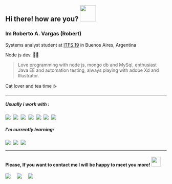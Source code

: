 <h2> Hi there! how are you? <img  src="https://media.giphy.com/media/mGcNjsfWAjY5AEZNw6/giphy.gif"  width="50"></h2></h2>

<h3 color="green">Im Roberto A. Vargas (Robert)</h3>

Systems analyst student  at [ITFS 19](http://www.ifts19.edu.ar/sitio/) in Buenos Aires, Argentina 

Node js dev. 🐱‍👤

> Love programming with node js, mongo db and MySql, enthusiast Java EE and automation testing, always playing with adobe Xd and Illustrator.


Cat lover and tea time ☕ 
___


<h5>Usually i work with :</h5>

<p><img  src="https://img.shields.io/badge/node.js%20-%23339933.svg?&style=for-the-badge&logo=node.js&logoColor=white"  />&nbsp;&nbsp;<img  src="https://img.shields.io/badge/JAVA EE%20-%230769ad.svg?&style=for-the-badge&logo=java&logoColor=white&color=007396"  />&nbsp;&nbsp;<img  src="https://img.shields.io/badge/mongo db%20-%23339933.svg?&style=for-the-badge&logo=mongodb&logoColor=white&color=47A248"  />&nbsp;&nbsp;<img src="https://img.shields.io/badge/npm%20-%23F7DF1E.svg?&style=for-the-badge&logo=NPM&logoColor=white&color=CB3837"  />&nbsp;&nbsp;<img  src="https://img.shields.io/badge/html5%20-%23e34f26.svg?&style=for-the-badge&logo=html5&logoColor=white"  />&nbsp;&nbsp;<img  src="https://img.shields.io/badge/css3%20-%231572B6.svg?&style=for-the-badge&logo=css3&logoColor=white"  />&nbsp;&nbsp;<img  src="https://img.shields.io/badge/bootstrap%20-%23cc6699.svg?&style=for-the-badge&logo=bootstrap&logoColor=white"  />&nbsp;&nbsp; </p>
<h5>I'm currently learning:</h5>
<p><img src="https://img.shields.io/badge/spring%20-%23F7DF1E.svg?&style=for-the-badge&logo=spring&logoColor=white&color=#6DB33F"  />&nbsp;&nbsp;<img src="https://img.shields.io/badge/react%20-%23F7DF1E.svg?&style=for-the-badge&logo=react&logoColor=white&color=61DAFB"  />&nbsp;&nbsp;<img src="https://img.shields.io/badge/jest%20-%23F7DF1E.svg?&style=for-the-badge&logo=react&logoColor=white&color=C21325"  />&nbsp;&nbsp;
</p>
  
<hr/>
<h4>Please, If you want to contact me I will be happy to meet you more! <img src="https://media.giphy.com/media/WUlplcMpOCEmTGBtBW/giphy.gif" width="30"> </h4>
<p >
<a  href="https://behance.net/r_vargas"><img  src="https://img.shields.io/badge/behance-%231DA1F2.svg?&style=for-the-badge&logo=behance&logoColor=white"  /></a>&nbsp;&nbsp;&nbsp;&nbsp;
<a  href="https://www.linkedin.com/in/robertovargas-nodejs/"><img  src="https://img.shields.io/badge/linkedin-%230077B5.svg?&style=for-the-badge&logo=linkedin&logoColor=white"  /></a>&nbsp;&nbsp;&nbsp;&nbsp;
<a  href="mailto:rave17491@gmail.com?subject=Hola%20Roberto"><img  src="https://img.shields.io/badge/gmail-%23D14836.svg?&style=for-the-badge&logo=gmail&logoColor=white"  /></a>&nbsp;&nbsp;&nbsp;&nbsp;
</p>



